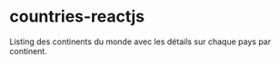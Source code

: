 # countries-reactjs
Listing des continents du monde avec les détails sur chaque pays par continent.
